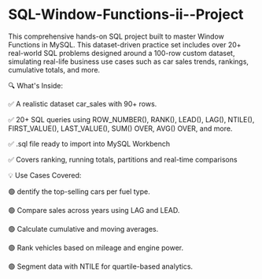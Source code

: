 # SQL-Window-Functions-ii--Project

This comprehensive hands-on SQL project built to master Window Functions in MySQL. This dataset-driven practice set includes over 20+ real-world SQL problems designed around a 100-row custom dataset, simulating real-life business use cases such as car sales trends, rankings, cumulative totals, and more.



🔍 What's Inside:

✅ A realistic dataset car_sales with 90+ rows.

✅ 20+ SQL queries using ROW_NUMBER(), RANK(), LEAD(), LAG(), NTILE(), FIRST_VALUE(), LAST_VALUE(), SUM() OVER, AVG() OVER, and more.

✅ .sql file ready to import into MySQL Workbench

✅ Covers ranking, running totals, partitions and real-time comparisons




💡 Use Cases Covered:

🟢 dentify the top-selling cars per fuel type.

🟢 Compare sales across years using LAG and LEAD.

🟢 Calculate cumulative and moving averages.

🟢 Rank vehicles based on mileage and engine power.

🟢 Segment data with NTILE for quartile-based analytics.

